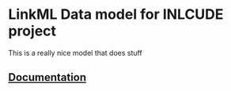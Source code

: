 # LinkML Data model for INLCUDE project
This is a really nice model that
does stuff

## [Documentation](https://diatomsRcool.github.io/include_test/)
